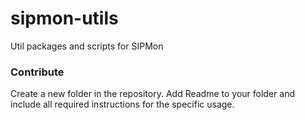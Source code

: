 # sipmon-utils
Util packages and scripts for SIPMon

### Contribute
Create a new folder in the repository.
Add Readme to your folder and include all required instructions for the specific usage.